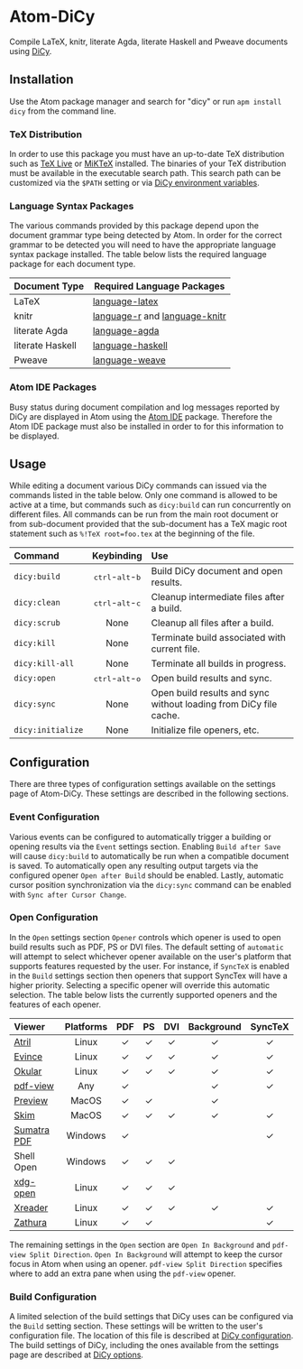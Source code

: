 # Atom-DiCy

Compile LaTeX, knitr, literate Agda, literate Haskell and Pweave documents using
[DiCy][].

## Installation

Use the Atom package manager and search for "dicy" or run `apm install dicy`
from the command line.

### TeX Distribution

In order to use this package you must have an up-to-date TeX distribution such
as [TeX Live][] or [MiKTeX][] installed. The binaries of your TeX distribution
must be available in the executable search path. This search path can be
customized via the `$PATH` setting or via [DiCy environment variables][].

### Language Syntax Packages

The various commands provided by this package depend upon the document grammar
type being detected by Atom. In order for the correct grammar to be detected you
will need to have the appropriate language syntax package installed. The table
below lists the required language package for each document type.

| Document Type    | Required Language Packages            |
| ---------------- | ------------------------------------- |
| LaTeX            | [language-latex][]                    |
| knitr            | [language-r][] and [language-knitr][] |
| literate Agda    | [language-agda][]                     |
| literate Haskell | [language-haskell][]                  |
| Pweave           | [language-weave][]                    |

### Atom IDE Packages

Busy status during document compilation and log messages reported by DiCy are
displayed in Atom using the [Atom IDE][] package. Therefore the Atom IDE package
must also be installed in order to for this information to be displayed.

## Usage

While editing a document various DiCy commands can issued via the commands
listed in the table below. Only one command is allowed to be active at a time,
but commands such as `dicy:build` can run concurrently on different files. All
commands can be run from the main root document or from sub-document provided
that the sub-document has a TeX magic root statement such as
`%!TeX root=foo.tex` at the beginning of the file.

| Command           |                  Keybinding                 | Use                                                               |
| :---------------- | :-----------------------------------------: | :---------------------------------------------------------------- |
| `dicy:build`      | <kbd>ctrl</kbd>-<kbd>alt</kbd>-<kbd>b</kbd> | Build DiCy document and open results.                             |
| `dicy:clean`      | <kbd>ctrl</kbd>-<kbd>alt</kbd>-<kbd>c</kbd> | Cleanup intermediate files after a build.                         |
| `dicy:scrub`      |                     None                    | Cleanup all files after a build.                                  |
| `dicy:kill`       |                     None                    | Terminate build associated with current file.                     |
| `dicy:kill-all`   |                     None                    | Terminate all builds in progress.                                 |
| `dicy:open`       | <kbd>ctrl</kbd>-<kbd>alt</kbd>-<kbd>o</kbd> | Open build results and sync.                                      |
| `dicy:sync`       |                     None                    | Open build results and sync without loading from DiCy file cache. |
| `dicy:initialize` |                     None                    | Initialize file openers, etc.                                     |

## Configuration

There are three types of configuration settings available on the settings page
of Atom-DiCy. These settings are described in the following sections.

### Event Configuration

Various events can be configured to automatically trigger a building or opening
results via the `Event` settings section. Enabling `Build after Save` will cause
`dicy:build` to automatically be run when a compatible document is saved. To
automatically open any resulting output targets via the configured opener
`Open after Build` should be enabled. Lastly, automatic cursor position
synchronization via the `dicy:sync` command can be enabled with
`Sync after Cursor Change`.

### Open Configuration

In the `Open` settings section `Opener` controls which opener is used to open
build results such as PDF, PS or DVI files. The default setting of `automatic`
will attempt to select whichever opener available on the user's platform that
supports features requested by the user. For instance, if `SyncTeX` is enabled
in the `Build` settings section then openers that support SyncTex will have a
higher priority. Selecting a specific opener will override this automatic
selection. The table below lists the currently supported openers and the
features of each opener.

| Viewer        | Platforms | PDF |  PS | DVI | Background | SyncTeX |
| :------------ | :-------: | :-: | :-: | :-: | :--------: | :-----: |
| [Atril]       |   Linux   |  ✓  |  ✓  |  ✓  |      ✓     |    ✓    |
| [Evince]      |   Linux   |  ✓  |  ✓  |  ✓  |      ✓     |    ✓    |
| [Okular]      |   Linux   |  ✓  |  ✓  |  ✓  |      ✓     |    ✓    |
| [pdf-view]    |    Any    |  ✓  |     |     |      ✓     |    ✓    |
| [Preview]     |   MacOS   |  ✓  |  ✓  |     |      ✓     |         |
| [Skim]        |   MacOS   |  ✓  |  ✓  |  ✓  |      ✓     |    ✓    |
| [Sumatra PDF] |  Windows  |  ✓  |     |     |            |    ✓    |
| Shell Open    |  Windows  |  ✓  |  ✓  |  ✓  |            |         |
| [xdg-open]    |   Linux   |  ✓  |  ✓  |  ✓  |            |         |
| [Xreader]     |   Linux   |  ✓  |  ✓  |  ✓  |      ✓     |    ✓    |
| [Zathura]     |   Linux   |  ✓  |  ✓  |     |            |    ✓    |

The remaining settings in the `Open` section are `Open In Background` and
`pdf-view Split Direction`. `Open In Background` will attempt to keep the
cursor focus in Atom when using an opener. `pdf-view Split Direction` specifies
where to add an extra pane when using the `pdf-view` opener.

### Build Configuration

A limited selection of the build settings that DiCy uses can be configured via
the `Build` setting section. These settings will be written to the user's
configuration file. The location of this file is described at
[DiCy configuration][]. The build settings of DiCy, including the ones available
from the settings page are described at [DiCy options][].

[Atom IDE]: https://ide.atom.io/

[Atril]: http://mate-desktop.com/#atril

[DiCy configuration]: https://yitzchak.github.io/dicy/configuration

[DiCy environment variables]: https://yitzchak.github.io/dicy/options#environment-variables

[DiCy options]: https://yitzchak.github.io/dicy/options

[DiCy]: https://yitzchak.github.io/dicy/

[Evince]: https://wiki.gnome.org/Apps/Evince

[language-agda]: https://atom.io/packages/language-agda

[language-haskell]: https://atom.io/packages/language-haskell

[language-knitr]: https://atom.io/packages/language-knitr

[language-latex]: https://atom.io/packages/language-latex

[language-r]: https://atom.io/packages/language-r

[language-weave]: https://atom.io/packages/language-weave

[MiKTeX]: http://miktex.org/

[Okular]: https://okular.kde.org/

[pdf-view]: https://atom.io/packages/pdf-view

[Preview]: https://support.apple.com/en-us/HT201740

[Skim]: http://skim-app.sourceforge.net/

[Sumatra PDF]: http://www.sumatrapdfreader.org/free-pdf-reader.html

[TeX Live]: https://www.tug.org/texlive/

[xdg-open]: https://linux.die.net/man/1/xdg-open

[Xreader]: https://github.com/linuxmint/xreader

[Zathura]: https://github.com/pwmt/zathura
